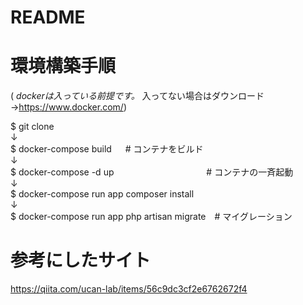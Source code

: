 # README
# 環境構築手順

( *dockerは入っている前提です。* 入ってない場合はダウンロード →https://www.docker.com/)

$ git clone  
↓  
$ docker-compose build 　                  # コンテナをビルド  
↓  
$ docker-compose -d up   　　　　　　　　　　 # コンテナの一斉起動  
↓  
$ docker-compose run app composer install  
↓  
$ docker-compose run app php artisan migrate　# マイグレーション

# 参考にしたサイト

https://qiita.com/ucan-lab/items/56c9dc3cf2e6762672f4

